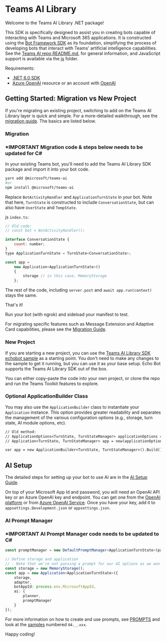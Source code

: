 # Teams AI Library

Welcome to the Teams AI Library .NET package! 

This SDK is specifically designed to assist you in creating bots capable of interacting with Teams and Microsoft 365 applications. It is constructed using the [Bot Framework SDK](https://github.com/microsoft/botbuilder-dotnet) as its foundation, simplifying the process of developing bots that interact with Teams' artificial intelligence capabilities. See the [Teams AI repo README.md](https://github.com/microsoft/teams-ai), for general information, and JavaScript support is available via the [js](https://github.com/microsoft/teams-ai/tree/main/js) folder.

Requirements:

*   [.NET 6.0 SDK](https://dotnet.microsoft.com/download/dotnet/6.0)
*   [Azure OpenAI](https://azure.microsoft.com/en-us/products/ai-services/openai-service) resource or an account with [OpenAI](https://platform.openai.com/)

## Getting Started: Migration vs New Project

If you're migrating an existing project, switching to add on the Teams AI Library layer is quick and simple. For a more-detailed walkthrough, see the [migration guide](https://github.com/microsoft/teams-ai/blob/main/getting-started/dotnet/00.MIGRATION.md). The basics are listed below.

### Migration
### *IMPORTANT Migration code & steps below needs to be updated for C#

In your existing Teams bot, you'll need to add the Teams AI Library SDK package and import it into your bot code.

```bash
yarn add @microsoft/teams-ai
#or
npm install @microsoft/teams-ai
```

Replace `BotActivityHandler` and `ApplicationTurnState` in your bot. Note that here, `TurnState` is constructed to include `ConversationState`, but can also have `UserState` and `TempState`.

js `index.ts`:

```js
// Old code:
// const bot = BotActivityHandler();

interface ConversationState {
    count: number;
}
type ApplicationTurnState = TurnState<ConversationState>;

const app =
    new Application<ApplicationTurnState>()
    {
        storage // in this case, MemoryStorage
    };
```

The rest of the code, including `server.post` and `await app.run(context)` stays the same.

That's it!

Run your bot (with ngrok) and sideload your manifest to test.

For migrating specific features such as Message Extension and Adaptive Card capabilities, please see the [Migration Guide](https://github.com/microsoft/teams-ai/blob/main/getting-started/dotnet/00.MIGRATION.md).

### New Project

If you are starting a new project, you can use the [Teams AI Library SDK echobot sample](https://github.com/microsoft/teams-ai/tree/main/dotnet/samples/01.messaging.echoBot) as a starting point. You don't need to make any changes to the sample to get it running, but you can use it as your base setup. Echo Bot supports the Teams AI Library SDK out of the box.

You can either copy-paste the code into your own project, or clone the repo and run the Teams Toolkit features to explore.

### Optional ApplicationBuilder Class

You may also use the `ApplicationBuilder` class to instantiate your `Application` instance. This option provides greater readability and separates the management of the various configuration options (e.g., storage, turn state, AI module options, etc).
```diff
// Old method:
// ApplicationOptions<TurnState, TurnStateManager> applicationOptions = new();
// Application<TurnState, TurnStateManager> app = new(applicationOptions);

var app = new ApplicationBuilder<TurnState, TurnStateManager>().Build(); // the Build() internally calls the Application constructor
```
## AI Setup

The detailed steps for setting up your bot to use AI are in the [AI Setup Guide](https://github.com/microsoft/teams-ai/blob/main/getting-started/dotnet/01.AI-SETUP.md).

On top of your Microsoft App Id and password, you will need an OpenAI API key or an Azure OpenAI key and endpoint. You can get one from the [OpenAI platform](https://platform.openai.com/) or from [Azure OpenAI Service](https://azure.microsoft.com/en-us/products/ai-services/openai-service). Once you have your key, add it to `appsettings.Development.json` or `appsettings.json`.

### AI Prompt Manager
### *IMPORTANT AI Prompt Manager code needs to be updated to C#

```ts
const promptManager = new DefaultPromptManager<ApplicationTurnState>(path.join(__dirname, '../src/prompts'));

// Define storage and application
// - Note that we're not passing a prompt for our AI options as we won't be chatting with the app.
const storage = new MemoryStorage();
const app = new Application<ApplicationTurnState>({
    storage,
    adapter,
    botAppId: process.env.MicrosoftAppId,
    ai: {
        planner,
        promptManager
    }
});
```

For more information on how to create and use prompts, see [PROMPTS](https://learn.microsoft.com/en-us/microsoftteams/platform/bots/how-to/teams%20conversational%20ai/how-conversation-ai-get-started?tabs=javascript4%2Cjavascript1%2Cjavascript3%2Cjavascript2#:~:text=VectraDataSource%20and%20OpenAIEmbeddings%3A-,Prompt,-Prompts%20are%20pieces) and look at the [samples](https://github.com/microsoft/teams-ai/tree/main/dotnet/samples) numbered `04._.xxx`.

Happy coding!


